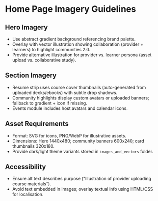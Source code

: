 # Home Page Imagery Guidelines

## Hero Imagery
- Use abstract gradient background referencing brand palette.
- Overlay with vector illustration showing collaboration (provider + learners) to highlight communities 2.0.
- Provide alternative illustration for provider vs. learner persona (asset upload vs. collaborative study).

## Section Imagery
- Resume strip uses course cover thumbnails (auto-generated from uploaded decks/ebooks) with subtle drop shadows.
- Community highlights display custom avatars or uploaded banners; fallback to gradient + icon if missing.
- Events module includes host avatars and calendar icons.

## Asset Requirements
- Format: SVG for icons, PNG/WebP for illustrative assets.
- Dimensions: Hero 1440x480; community banners 600x240; card thumbnails 320x180.
- Provide dark/light theme variants stored in `images_and_vectors` folder.

## Accessibility
- Ensure alt text describes purpose ("Illustration of provider uploading course materials").
- Avoid text embedded in images; overlay textual info using HTML/CSS for localisation.
